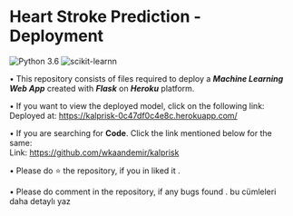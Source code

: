 # Heart Stroke Prediction - Deployment
![Python 3.6](https://img.shields.io/badge/Python-3.6-brightgreen.svg) ![scikit-learnn](https://img.shields.io/badge/Library-Scikit_Learn-orange.svg)

• This repository consists of files required to deploy a ___Machine Learning Web App___ created with ___Flask___ on ___Heroku___ platform.

• If you want to view the deployed model, click on the following link:<br />
Deployed at: https://kalprisk-0c47df0c4e8c.herokuapp.com/

• If you are searching for __Code__. Click the link mentioned below for the same:<br />
Link:  https://github.com/wkaandemir/kalprisk

• Please do ⭐ the repository, if you in liked it .

• Please do comment in the repository, if any bugs found .
bu cümleleri daha detaylı yaz
